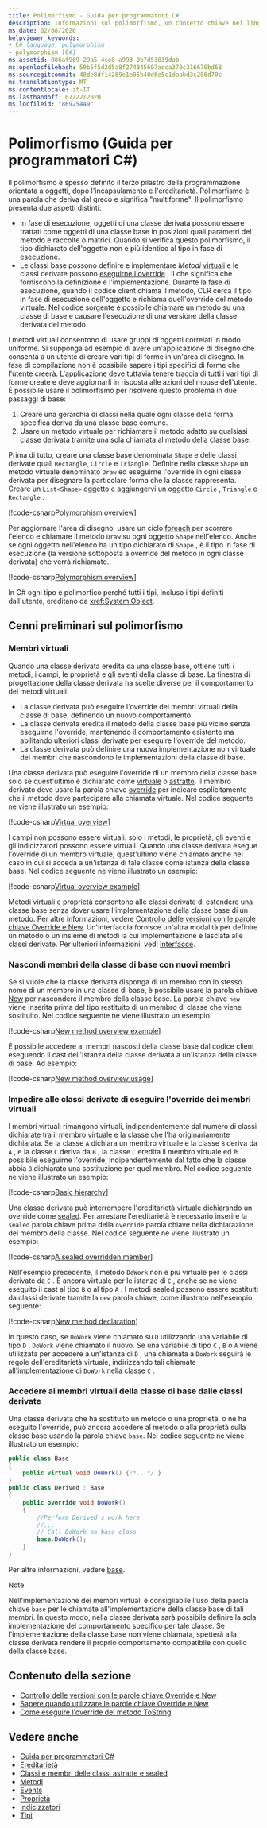 ```yaml
---
title: Polimorfismo - Guida per programmatori C#
description: Informazioni sul polimorfismo, un concetto chiave nei linguaggi di programmazione orientati a oggetti come C#, che descrive la relazione tra le classi base e derivate.
ms.date: 02/08/2020
helpviewer_keywords:
- C# language, polymorphism
- polymorphism [C#]
ms.assetid: 086af969-29a5-4ce8-a993-0b7d53839dab
ms.openlocfilehash: 59b5f5d2d5a8f274845607aeca370c316670bd68
ms.sourcegitcommit: 40de8df14289e1e05b40d6e5c1daabd3c286d70c
ms.translationtype: MT
ms.contentlocale: it-IT
ms.lasthandoff: 07/22/2020
ms.locfileid: "86925449"
---
```

# <a name="polymorphism-c-programming-guide"></a>Polimorfismo (Guida per programmatori C#)

Il polimorfismo è spesso definito il terzo pilastro della programmazione orientata a oggetti, dopo l'incapsulamento e l'ereditarietà. Polimorfismo è una parola che deriva dal greco e significa "multiforme". Il polimorfismo presenta due aspetti distinti:
  
- In fase di esecuzione, oggetti di una classe derivata possono essere trattati come oggetti di una classe base in posizioni quali parametri del metodo e raccolte o matrici. Quando si verifica questo polimorfismo, il tipo dichiarato dell'oggetto non è più identico al tipo in fase di esecuzione.
- Le classi base possono definire e implementare *Metodi* [virtuali](../../language-reference/keywords/virtual.md) e le classi derivate possono [eseguirne l'override](../../language-reference/keywords/override.md) , il che significa che forniscono la definizione e l'implementazione. Durante la fase di esecuzione, quando il codice client chiama il metodo, CLR cerca il tipo in fase di esecuzione dell'oggetto e richiama quell'override del metodo virtuale. Nel codice sorgente è possibile chiamare un metodo su una classe di base e causare l'esecuzione di una versione della classe derivata del metodo.

I metodi virtuali consentono di usare gruppi di oggetti correlati in modo uniforme. Si supponga ad esempio di avere un'applicazione di disegno che consenta a un utente di creare vari tipi di forme in un'area di disegno. In fase di compilazione non è possibile sapere i tipi specifici di forme che l'utente creerà. L'applicazione deve tuttavia tenere traccia di tutti i vari tipi di forme create e deve aggiornarli in risposta alle azioni del mouse dell'utente. È possibile usare il polimorfismo per risolvere questo problema in due passaggi di base:

1. Creare una gerarchia di classi nella quale ogni classe della forma specifica deriva da una classe base comune.
1. Usare un metodo virtuale per richiamare il metodo adatto su qualsiasi classe derivata tramite una sola chiamata al metodo della classe base.

Prima di tutto, creare una classe base denominata `Shape` e delle classi derivate quali `Rectangle`, `Circle` e `Triangle`. Definire nella classe `Shape` un metodo virtuale denominato `Draw` ed eseguirne l'override in ogni classe derivata per disegnare la particolare forma che la classe rappresenta. Creare un `List<Shape>` oggetto e aggiungervi un oggetto `Circle` , `Triangle` e `Rectangle` .

[!code-csharp[Polymorphism overview](~/samples/snippets/csharp/objectoriented/Inheritance.cs#PolymorphismOverview)]

Per aggiornare l'area di disegno, usare un ciclo [foreach](../../language-reference/keywords/foreach-in.md) per scorrere l'elenco e chiamare il metodo `Draw` su ogni oggetto `Shape` nell'elenco. Anche se ogni oggetto nell'elenco ha un tipo dichiarato di `Shape` , è il tipo in fase di esecuzione (la versione sottoposta a override del metodo in ogni classe derivata) che verrà richiamato.

[!code-csharp[Polymorphism overview](~/samples/snippets/csharp/objectoriented/Inheritance.cs#UsePolymorphism)]

In C# ogni tipo è polimorfico perché tutti i tipi, incluso i tipi definiti dall'utente, ereditano da <xref:System.Object>.  

## <a name="polymorphism-overview"></a>Cenni preliminari sul polimorfismo

### <a name="virtual-members"></a>Membri virtuali

Quando una classe derivata eredita da una classe base, ottiene tutti i metodi, i campi, le proprietà e gli eventi della classe di base. La finestra di progettazione della classe derivata ha scelte diverse per il comportamento dei metodi virtuali:

- La classe derivata può eseguire l'override dei membri virtuali della classe di base, definendo un nuovo comportamento.
- La classe derivata eredita il metodo della classe base più vicino senza eseguirne l'override, mantenendo il comportamento esistente ma abilitando ulteriori classi derivate per eseguire l'override del metodo.
- La classe derivata può definire una nuova implementazione non virtuale dei membri che nascondono le implementazioni della classe di base.

Una classe derivata può eseguire l'override di un membro della classe base solo se quest'ultimo è dichiarato come [virtuale](../../language-reference/keywords/virtual.md) o [astratto](../../language-reference/keywords/abstract.md). Il membro derivato deve usare la parola chiave [override](../../language-reference/keywords/override.md) per indicare esplicitamente che il metodo deve partecipare alla chiamata virtuale. Nel codice seguente ne viene illustrato un esempio:

[!code-csharp[Virtual overview](~/samples/snippets/csharp/objectoriented/Inheritance.cs#VirtualMethods)]

I campi non possono essere virtuali. solo i metodi, le proprietà, gli eventi e gli indicizzatori possono essere virtuali. Quando una classe derivata esegue l'override di un membro virtuale, quest'ultimo viene chiamato anche nel caso in cui si acceda a un'istanza di tale classe come istanza della classe base. Nel codice seguente ne viene illustrato un esempio:

[!code-csharp[Virtual overview example](~/samples/snippets/csharp/objectoriented/Inheritance.cs#SnippetTestVirtualMethods)]

Metodi virtuali e proprietà consentono alle classi derivate di estendere una classe base senza dover usare l'implementazione della classe base di un metodo. Per altre informazioni, vedere [Controllo delle versioni con le parole chiave Override e New](./versioning-with-the-override-and-new-keywords.md). Un'interfaccia fornisce un'altra modalità per definire un metodo o un insieme di metodi la cui implementazione è lasciata alle classi derivate. Per ulteriori informazioni, vedi [Interfacce](../interfaces/index.md).

### <a name="hide-base-class-members-with-new-members"></a>Nascondi membri della classe di base con nuovi membri

Se si vuole che la classe derivata disponga di un membro con lo stesso nome di un membro in una classe di base, è possibile usare la parola chiave [New](../../language-reference/keywords/new-modifier.md) per nascondere il membro della classe base. La parola chiave `new` viene inserita prima del tipo restituito di un membro di classe che viene sostituito. Nel codice seguente ne viene illustrato un esempio:

[!code-csharp[New method overview example](~/samples/snippets/csharp/objectoriented/Inheritance.cs#NewMethods)]

È possibile accedere ai membri nascosti della classe base dal codice client eseguendo il cast dell'istanza della classe derivata a un'istanza della classe di base. Ad esempio:

[!code-csharp[New method overview usage](~/samples/snippets/csharp/objectoriented/Inheritance.cs#UseNewMethods)]

### <a name="prevent-derived-classes-from-overriding-virtual-members"></a>Impedire alle classi derivate di eseguire l'override dei membri virtuali  

I membri virtuali rimangono virtuali, indipendentemente dal numero di classi dichiarate tra il membro virtuale e la classe che l'ha originariamente dichiarata. Se la classe `A` dichiara un membro virtuale e la classe `B` deriva da `A` , e la classe `C` deriva da `B` , la classe `C` eredita il membro virtuale ed è possibile eseguirne l'override, indipendentemente dal fatto che la classe abbia `B` dichiarato una sostituzione per quel membro. Nel codice seguente ne viene illustrato un esempio:

[!code-csharp[Basic hierarchy](~/samples/snippets/csharp/objectoriented/Hierarchy.cs#FirstHierarchy)]

Una classe derivata può interrompere l'ereditarietà virtuale dichiarando un override come [sealed](../../language-reference/keywords/sealed.md). Per arrestare l'ereditarietà è necessario inserire la `sealed` parola chiave prima della `override` parola chiave nella dichiarazione del membro della classe. Nel codice seguente ne viene illustrato un esempio:

[!code-csharp[A sealed overridden member](~/samples/snippets/csharp/objectoriented/Hierarchy.cs#SealedOverride)]

Nell'esempio precedente, il metodo `DoWork` non è più virtuale per le classi derivate da `C` . È ancora virtuale per le istanze di `C` , anche se ne viene eseguito il cast al tipo `B` o al tipo `A` . I metodi sealed possono essere sostituiti da classi derivate tramite la `new` parola chiave, come illustrato nell'esempio seguente:

[!code-csharp[New method declaration](~/samples/snippets/csharp/objectoriented/Hierarchy.cs#NewDeclaration)]

In questo caso, se `DoWork` viene chiamato su `D` utilizzando una variabile di tipo `D` , `DoWork` viene chiamato il nuovo. Se una variabile di tipo `C` , `B` o `A` viene utilizzata per accedere a un'istanza di `D` , una chiamata a `DoWork` seguirà le regole dell'ereditarietà virtuale, indirizzando tali chiamate all'implementazione di `DoWork` nella classe `C` .

### <a name="access-base-class-virtual-members-from-derived-classes"></a>Accedere ai membri virtuali della classe di base dalle classi derivate

Una classe derivata che ha sostituito un metodo o una proprietà, o ne ha eseguito l'override, può ancora accedere al metodo o alla proprietà sulla classe base usando la parola chiave `base`. Nel codice seguente ne viene illustrato un esempio:

```csharp
public class Base
{
    public virtual void DoWork() {/*...*/ }
}
public class Derived : Base
{
    public override void DoWork()
    {
        //Perform Derived's work here
        //...
        // Call DoWork on base class
        base.DoWork();
    }
}
```

Per altre informazioni, vedere [base](../../language-reference/keywords/base.md).

> [!NOTE]
> Nell'implementazione dei membri virtuali è consigliabile l'uso della parola chiave `base` per le chiamate all'implementazione della classe base di tali membri. In questo modo, nella classe derivata sarà possibile definire la sola implementazione del comportamento specifico per tale classe. Se l'implementazione della classe base non viene chiamata, spetterà alla classe derivata rendere il proprio comportamento compatibile con quello della classe base.

## <a name="in-this-section"></a>Contenuto della sezione

- [Controllo delle versioni con le parole chiave Override e New](./versioning-with-the-override-and-new-keywords.md)
- [Sapere quando utilizzare le parole chiave Override e New](./knowing-when-to-use-override-and-new-keywords.md)
- [Come eseguire l'override del metodo ToString](./how-to-override-the-tostring-method.md)

## <a name="see-also"></a>Vedere anche

- [Guida per programmatori C#](../index.md)
- [Ereditarietà](./inheritance.md)
- [Classi e membri delle classi astratte e sealed](./abstract-and-sealed-classes-and-class-members.md)
- [Metodi](./methods.md)
- [Events](../events/index.md)
- [Proprietà](./properties.md)
- [Indicizzatori](../indexers/index.md)
- [Tipi](../types/index.md)
